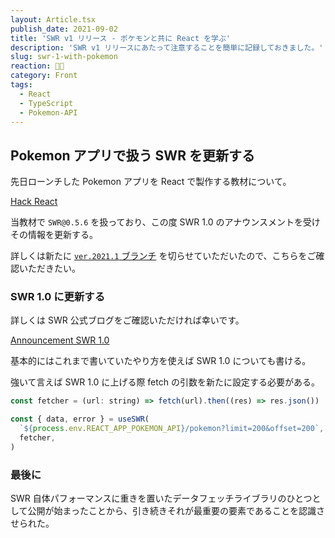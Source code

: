 ```yaml
---
layout: Article.tsx
publish_date: 2021-09-02
title: 'SWR v1 リリース - ポケモンと共に React を学ぶ'
description: 'SWR v1 リリースにあたって注意することを簡単に記録しておきました。'
slug: swr-1-with-pokemon
reaction: 🖖🏻
category: Front
tags:
  - React
  - TypeScript
  - Pokemon-API
---
```


## Pokemon アプリで扱う SWR を更新する

先日ローンチした Pokemon アプリを React で製作する教材について。

[Hack React](https://reactjs.nekohack.me)

当教材で `SWR@0.5.6` を扱っており、この度 SWR 1.0 のアナウンスメントを受けその情報を更新する。

詳しくは新たに [`ver.2021.1` ブランチ](https://github.com/jiyuujin/pokemon/tree/ver.2021.1) を切らせていただいたので、こちらをご確認いただきたい。

### SWR 1.0 に更新する

詳しくは SWR 公式ブログをご確認いただければ幸いです。

[Announcement SWR 1.0](https://swr.vercel.app/ja/blog/swr-v1)

基本的にはこれまで書いていたやり方を使えば SWR 1.0 についても書ける。

強いて言えば SWR 1.0 に上げる際 fetch の引数を新たに設定する必要がある。

```js
const fetcher = (url: string) => fetch(url).then((res) => res.json())

const { data, error } = useSWR(
  `${process.env.REACT_APP_POKEMON_API}/pokemon?limit=200&offset=200`,
  fetcher,
)
```

### 最後に

SWR 自体パフォーマンスに重きを置いたデータフェッチライブラリのひとつとして公開が始まったことから、引き続きそれが最重要の要素であることを認識させられた。

